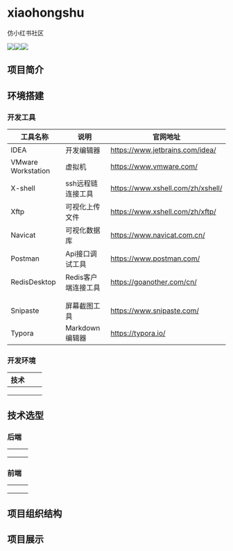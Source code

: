 # xiaohongshu
仿小红书社区

![](https://img.shields.io/github/stars/meetPerfect/xiaohongshu)![](https://img.shields.io/github/forks/MeetPerfect/xiaohongshu)![](https://img.shields.io/badge/lincese-GPL-brightgreen)



## 项目简介



## 环境搭建

### 开发工具

| 工具名称           | 说明                | 官网地址                          |
| ------------------ | ------------------- | --------------------------------- |
| IDEA               | 开发编辑器          | https://www.jetbrains.com/idea/   |
| VMware Workstation | 虚拟机              | https://www.vmware.com/           |
| X-shell            | ssh远程链连接工具   | https://www.xshell.com/zh/xshell/ |
| Xftp               | 可视化上传文件      | https://www.xshell.com/zh/xftp/   |
| Navicat            | 可视化数据库        | https://www.navicat.com.cn/       |
| Postman            | Api接口调试工具     | https://www.postman.com/          |
| RedisDesktop       | Redis客户端连接工具 | https://goanother.com/cn/         |
|                    |                     |                                   |
|                    |                     |                                   |
| Snipaste           | 屏幕截图工具        | https://www.snipaste.com/         |
| Typora             | Markdown编辑器      | https://typora.io/                |



### 开发环境

| 技术 |      |      |
| ---- | ---- | ---- |
|      |      |      |
|      |      |      |
|      |      |      |



## 技术选型



### 后端

|      |      |      |
| ---- | ---- | ---- |
|      |      |      |
|      |      |      |
|      |      |      |



### 前端

|      |      |      |
| ---- | ---- | ---- |
|      |      |      |
|      |      |      |
|      |      |      |



## 项目组织结构





## 项目展示

